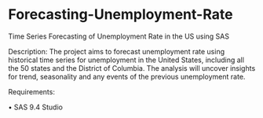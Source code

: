 # Forecasting-Unemployment-Rate
Time Series Forecasting of Unemployment Rate in the US using SAS

Description: The project aims to forecast unemployment rate using historical time series for unemployment in the United States, including all the 50 states and the District of Columbia. The analysis will uncover insights for trend, seasonality and any events of the previous unemployment rate.

Requirements:

• SAS 9.4 Studio 
